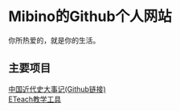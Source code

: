 # Mibino的Github个人网站
你所热爱的，就是你的生活。
<h2>主要项目</h2>
<a href="http://mibino.github.io/mhicn/">中国近代史大事记</a><a href="http://github.com/mibino/mhicn/">(Github链接)</a><br>
<a href="http://mibino.github.io/eteach/">ETeach教学工具</a><br>
